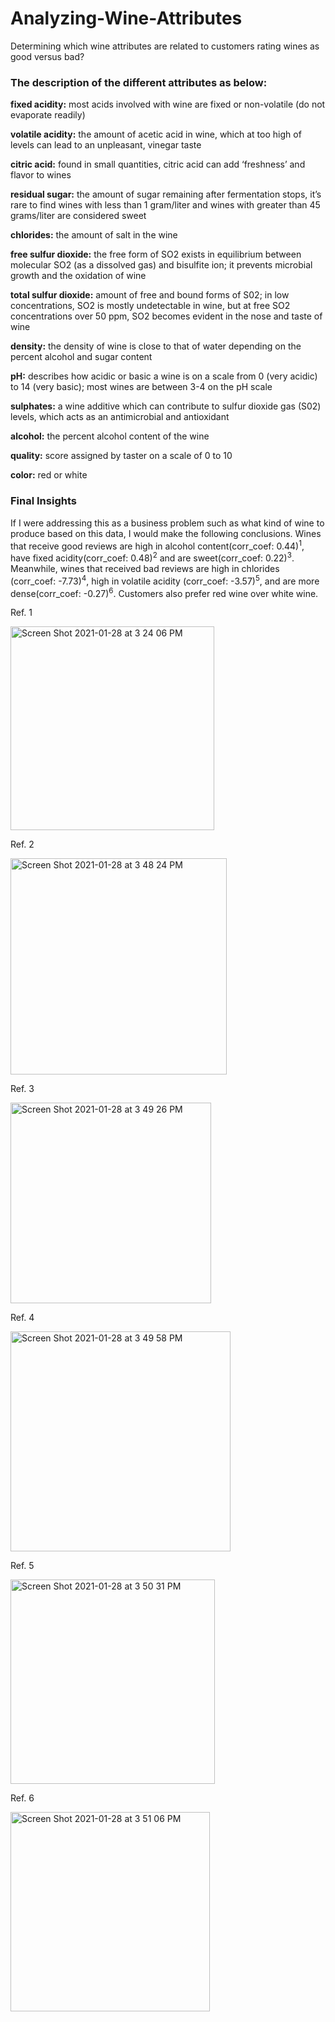 # Analyzing-Wine-Attributes

Determining which wine attributes are related to customers rating wines as good versus bad?

### The description of the different attributes as below:

**fixed acidity:** most acids involved with wine are fixed or non-volatile (do not evaporate readily)

**volatile acidity:** the amount of acetic acid in wine, which at too high of levels can lead to an unpleasant, vinegar taste

**citric acid:** found in small quantities, citric acid can add ‘freshness’ and flavor to wines

**residual sugar:** the amount of sugar remaining after fermentation stops, it’s rare to find wines with less than 1 gram/liter and wines with greater than 45 grams/liter are considered sweet

**chlorides:** the amount of salt in the wine

**free sulfur dioxide:** the free form of SO2 exists in equilibrium between molecular SO2 (as a dissolved gas) and bisulfite ion; it prevents microbial growth and the oxidation of wine

**total sulfur dioxide:** amount of free and bound forms of S02; in low concentrations, SO2 is mostly undetectable in wine, but at free SO2 concentrations over 50 ppm, SO2 becomes evident in the nose and taste of wine

**density:** the density of wine is close to that of water depending on the percent alcohol and sugar content

**pH:** describes how acidic or basic a wine is on a scale from 0 (very acidic) to 14 (very basic); most wines are between 3-4 on the pH scale

**sulphates:** a wine additive which can contribute to sulfur dioxide gas (S02) levels, which acts as an antimicrobial and antioxidant

**alcohol:** the percent alcohol content of the wine

**quality:** score assigned by taster on a scale of 0 to 10

**color:** red or white

### Final Insights

If I were addressing this as a business problem such as what kind of wine to produce based on this data, I would make the following conclusions. Wines that receive good reviews are high in alcohol content(corr_coef: 0.44)<sup>1</sup>, have fixed acidity(corr_coef: 0.48)<sup>2</sup> and are sweet(corr_coef: 0.22)<sup>3</sup>. Meanwhile, wines that received bad reviews are high in chlorides (corr_coef: -7.73)<sup>4</sup>, high in volatile acidity (corr_coef: -3.57)<sup>5</sup>, and are more dense(corr_coef: -0.27)<sup>6</sup>. Customers also prefer red wine over white wine. 

Ref. 1

<img width="326" alt="Screen Shot 2021-01-28 at 3 24 06 PM" src="https://user-images.githubusercontent.com/51058259/106206197-e756da80-617c-11eb-9607-07bc0bcd52d8.png">

Ref. 2

<img width="346" alt="Screen Shot 2021-01-28 at 3 48 24 PM" src="https://user-images.githubusercontent.com/51058259/106208223-4702b500-6180-11eb-9244-e5859677e822.png">

Ref. 3

<img width="321" alt="Screen Shot 2021-01-28 at 3 49 26 PM" src="https://user-images.githubusercontent.com/51058259/106208316-67cb0a80-6180-11eb-9935-0251bdaee5a7.png">

Ref. 4

<img width="352" alt="Screen Shot 2021-01-28 at 3 49 58 PM" src="https://user-images.githubusercontent.com/51058259/106208375-7ca79e00-6180-11eb-82b9-40b7e9b759df.png">

Ref. 5

<img width="327" alt="Screen Shot 2021-01-28 at 3 50 31 PM" src="https://user-images.githubusercontent.com/51058259/106208410-8fba6e00-6180-11eb-9d3c-279a9ee7c01f.png">

Ref. 6

<img width="319" alt="Screen Shot 2021-01-28 at 3 51 06 PM" src="https://user-images.githubusercontent.com/51058259/106208454-a3fe6b00-6180-11eb-92f7-514e78b8ea5e.png">
